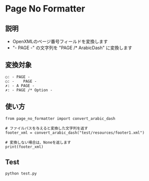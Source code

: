Page No Formatter
===

## 説明
- OpenXMLのページ番号フィールドを変換します
- "- PAGE -" の文字列を "PAGE /* ArabicDash" に変換します

## 変換対象
```
○: - PAGE - 
○: -    PAGE -
✗: - A PAGE -
✗: - PAGE /* Option -
```

## 使い方
```
from page_no_formatter import convert_arabic_dash

# ファイルパスを与えると変換した文字列を返す
footer_xml = convert_arabic_dash("test/resources/footer1.xml")

# 変換しない場合は、Noneを返します
print(footer_xml)
```

## Test
```
python test.py
```